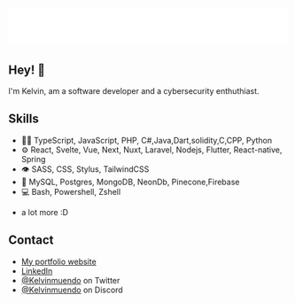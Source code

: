 <h1 align="center">
  <img src="name.svg" alt="Kelvin Muendo" />
</h1>

## Hey! 👋
I'm Kelvin, am a software developer and a cybersecurity enthuthiast.

## Skills
- 👨‍💻 TypeScript, JavaScript, PHP, C#,Java,Dart,solidity,C,CPP, Python
- ⚙️ React, Svelte, Vue, Next, Nuxt, Laravel, Nodejs, Flutter, React-native, Spring
- 👁️ SASS, CSS, Stylus, TailwindCSS
- 💽 MySQL, Postgres, MongoDB, NeonDb, Pinecone,Firebase
- 💻 Bash, Powershell, Zshell
+ a lot more :D

## Contact
- [My portfolio website](https://kelvinmuendo.vercel.app)
- [LinkedIn](www.linkedin.com/in/kevin-muendo-372928261)
- [@Kelvinmuendo](https://twitter.com/kelvinmuendo) on Twitter
- [@Kelvinmuendo](./) on Discord
